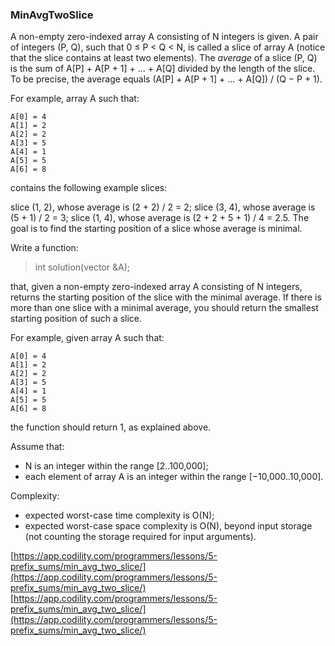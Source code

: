 ### MinAvgTwoSlice

A non-empty zero-indexed array A consisting of N integers is given. A pair of integers (P, Q), such that 0 ≤ P < Q < N, is called a slice of array A (notice that the slice contains at least two elements). The *average* of a slice (P, Q) is the sum of A[P] + A[P + 1] + ... + A[Q] divided by the length of the slice. To be precise, the average equals (A[P] + A[P + 1] + ... + A[Q]) / (Q − P + 1).

For example, array A such that:

    A[0] = 4
    A[1] = 2
    A[2] = 2
    A[3] = 5
    A[4] = 1
    A[5] = 5
    A[6] = 8
contains the following example slices:

slice (1, 2), whose average is (2 + 2) / 2 = 2;
slice (3, 4), whose average is (5 + 1) / 2 = 3;
slice (1, 4), whose average is (2 + 2 + 5 + 1) / 4 = 2.5.
The goal is to find the starting position of a slice whose average is minimal.

Write a function:

> int solution(vector<int> &A);

that, given a non-empty zero-indexed array A consisting of N integers, returns the starting position of the slice with the minimal average. If there is more than one slice with a minimal average, you should return the smallest starting position of such a slice.

For example, given array A such that:

    A[0] = 4
    A[1] = 2
    A[2] = 2
    A[3] = 5
    A[4] = 1
    A[5] = 5
    A[6] = 8
the function should return 1, as explained above.

Assume that:

- N is an integer within the range [2..100,000];
- each element of array A is an integer within the range [−10,000..10,000].

Complexity:

- expected worst-case time complexity is O(N);
- expected worst-case space complexity is O(N), beyond input storage (not counting the storage required for input arguments).

[https://app.codility.com/programmers/lessons/5-prefix_sums/min_avg_two_slice/](https://app.codility.com/programmers/lessons/5-prefix_sums/min_avg_two_slice/)
[https://app.codility.com/programmers/lessons/5-prefix_sums/min_avg_two_slice/](https://app.codility.com/programmers/lessons/5-prefix_sums/min_avg_two_slice/)